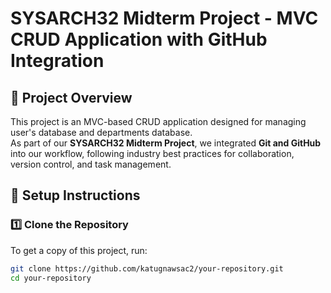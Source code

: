 # SYSARCH32 Midterm Project - MVC CRUD Application with GitHub Integration

## 📌 Project Overview
This project is an MVC-based CRUD application designed for managing user's database and departments database.  
As part of our **SYSARCH32 Midterm Project**, we integrated **Git and GitHub** into our workflow, following industry best practices for collaboration, version control, and task management.  

## 🔧 Setup Instructions  

### **1️⃣ Clone the Repository**
To get a copy of this project, run:  
```bash
git clone https://github.com/katugnawsac2/your-repository.git
cd your-repository
